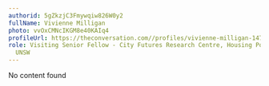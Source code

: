 ```yaml
---
authorid: 5gZkzjC3Fmywqiw826W0y2
fullName: Vivienne Milligan
photo: vvOxCMNcIKGM8e40KAIq4
profileUrl: https://theconversation.com//profiles/vivienne-milligan-147970
role: Visiting Senior Fellow - City Futures Research Centre, Housing Policy and Practice,
  UNSW
---
```

No content found